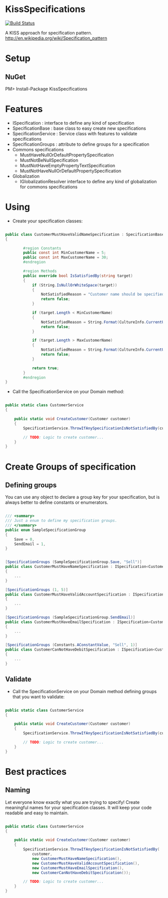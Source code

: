 KissSpecifications
==================
[![Build Status](https://travis-ci.org/giacomelli/KissSpecifications.png?branch=master)](https://travis-ci.org/giacomelli/KissSpecifications)

A KISS approach for specification pattern.
http://en.wikipedia.org/wiki/Specification_pattern

Setup
========

NuGet
--------
PM> Install-Package KissSpecifications

Features
========
- ISpecification : interface to define any kind of specification
- SpecificationBase<TTarget> : base class to easy create new specifications
- SpecificationService : Service class with features to validate specifications
- SpecificationGroups : attribute to define groups for a specification
- Commons specifications
	- MustHaveNullOrDefaultPropertySpecification 
	- MustNotBeNullSpecification 
	- MustNotHaveEmptyPropertyTextSpecification
	- MustNotHaveNullOrDefaultPropertySpecification
- Globalization
	- IGlobalizationResolver interface to define any kind of globalization for commons specifications  

Using
========
* Create your specification classes:

```csharp

public class CustomerMustHaveValidNameSpecification : SpecificationBase<string>
{

		#region Constants
		public const int MinCustomerName = 5;
		public const int MaxCustomerName = 30;
		#endregion

		#region Methods
		public override bool IsSatisfiedBy(string target)
		{
			if (String.IsNullOrWhiteSpace(target))
			{
				NotSatisfiedReason = "Customer name should be specified.";
				return false;
			}

			if (target.Length < MinCustomerName)
			{
				NotSatisfiedReason = String.Format(CultureInfo.CurrentUICulture, "The minimum length for customer name is {0} chars.", MinCustomerName);
				return false;
			}

			if (target.Length > MaxCustomerName)
			{
				NotSatisfiedReason = String.Format(CultureInfo.CurrentUICulture, "The maximum length for customer name is {0} chars.", MaxCustomerName);
				return false;
			}

			return true;
		}
		#endregion
}

```

* Call the SpecificationService on your Domain method:

```csharp

public static class CustomerService
{

	public static void CreateCustomer(Customer customer)
	{
		SpecificationService.ThrowIfAnySpecificationIsNotSatisfiedBy(customer, new CustomerCreationSpecification());

		// TODO: Logic to create customer...
	}
}

```

Create Groups of specification
========

Defining groups
--------
You can use any object to declare a group key for your specification, but is always better to define constants or enumerators.

```csharp

/// <summary>
/// Just a enum to define my specification groups.
/// </summary>
public enum SampleSpecificationGroup
{
	Save = 0,
	SendEmail = 1,
}


[SpecificationGroups (SampleSpecificationGroup.Save, "Sell")]
public class CustomerMustHaveNameSpecification : ISpecification<Customer>
{
	...
}

[SpecificationGroups (1, 5)]
public class CustomerMustHaveValidAccountSpecification : ISpecification<Customer>
{
	...
}

[SpecificationGroups (SampleSpecificationGroup.SendEmail)]
public class CustomerMustHaveEmailSpecification : ISpecification<Customer>
{
	...
}

[SpecificationGroups (Constants.AConstantValue, "Sell", 1)]
public class CustomerCanNotHaveDebitSpecification : ISpecification<Customer>
{
	...
}

```

Validate
--------

* Call the SpecificationService on your Domain method defining groups that you want to validate:

```csharp

public static class CustomerService
{

	public static void CreateCustomer(Customer customer)
	{
		SpecificationService.ThrowIfAnySpecificationIsNotSatisfiedBy(customer, SampleSpecificationGroup.Save);

		// TODO: Logic to create customer...
	}
}

```

Best practices
========
Naming
--------
Let everyone know exactly what you are trying to specify! Create meaningful names for your specification classes.
It will keep your code readable and easy to maintain.

```csharp

public static class CustomerService
{

	public static void CreateCustomer(Customer customer)
	{
		SpecificationService.ThrowIfAnySpecificationIsNotSatisfiedBy(
			customer, 
			new CustomerMustHaveNameSpecification(),
			new CustomerMustHaveValidAccountSpecification(),
			new CustomerMustHaveEmailSpecification(),
			new CustomerCanNotHaveDebitSpecification());

		// TODO: Logic to create customer...
	}
}

```
